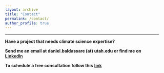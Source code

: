 ```yaml
---
layout: archive
title: "Contact"
permalink: /contact/
author_profile: true
---
```

** **

**Have a project that needs climate science expertise?**

**Send me an email at daniel.baldassare (at) utah.edu or find me on** [**LinkedIn**](https://www.linkedin.com/in/dbaldassare99/)

**To schedule a free consultation follow this** [**link**](https://calendly.com/daniel-baldassare-utah/30min)
